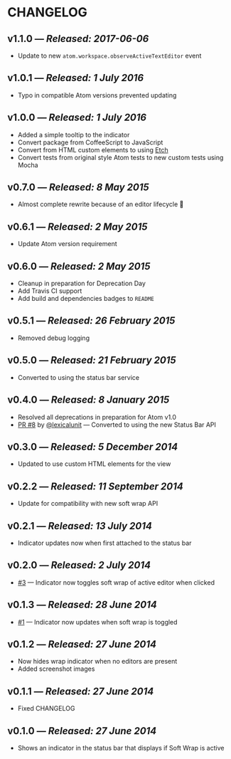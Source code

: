 # CHANGELOG

## **v1.1.0** &mdash; *Released: 2017-06-06*

* Update to new `atom.workspace.observeActiveTextEditor` event

## **v1.0.1** &mdash; *Released: 1 July 2016*

* Typo in compatible Atom versions prevented updating

## **v1.0.0** &mdash; *Released: 1 July 2016*

* Added a simple tooltip to the indicator
* Convert package from CoffeeScript to JavaScript
* Convert from HTML custom elements to using [Etch](https://github.com/atom/etch)
* Convert tests from original style Atom tests to new custom tests using Mocha

## **v0.7.0** &mdash; *Released: 8 May 2015*

* Almost complete rewrite because of an editor lifecycle :bug:

## **v0.6.1** &mdash; *Released: 2 May 2015*

* Update Atom version requirement

## **v0.6.0** &mdash; *Released: 2 May 2015*

* Cleanup in preparation for Deprecation Day
* Add Travis CI support
* Add build and dependencies badges to `README`

## **v0.5.1** &mdash; *Released: 26 February 2015*

* Removed debug logging

## **v0.5.0** &mdash; *Released: 21 February 2015*

* Converted to using the status bar service

## **v0.4.0** &mdash; *Released: 8 January 2015*

* Resolved all deprecations in preparation for Atom v1.0
* [PR #8](https://github.com/lee-dohm/soft-wrap-indicator/pulls/8) by [@lexicalunit](https://github.com/lexicalunit) &mdash; Converted to using the new Status Bar API

## **v0.3.0** &mdash; *Released: 5 December 2014*

* Updated to use custom HTML elements for the view

## **v0.2.2** &mdash; *Released: 11 September 2014*

* Update for compatibility with new soft wrap API

## **v0.2.1** &mdash; *Released: 13 July 2014*

* Indicator updates now when first attached to the status bar

## **v0.2.0** &mdash; *Released: 2 July 2014*

* [#3](https://github.com/lee-dohm/soft-wrap-indicator/issues/3) &mdash; Indicator now toggles soft wrap of active editor when clicked

## **v0.1.3** &mdash; *Released: 28 June 2014*

* [#1](https://github.com/lee-dohm/soft-wrap-indicator/issues/1) &mdash; Indicator now updates when soft wrap is toggled

## **v0.1.2** &mdash; *Released: 27 June 2014*

* Now hides wrap indicator when no editors are present
* Added screenshot images

## **v0.1.1** &mdash; *Released: 27 June 2014*

* Fixed CHANGELOG

## **v0.1.0** &mdash; *Released: 27 June 2014*

* Shows an indicator in the status bar that displays if Soft Wrap is active

